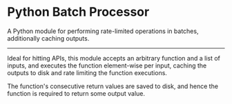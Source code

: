 # Python Batch Processor

A Python module for performing rate-limited operations in batches, additionally caching outputs.

---

Ideal for hitting APIs, this module accepts an arbitrary function and a list of inputs, and executes the function element-wise per input, caching the outputs to disk and rate limiting the function executions.

The function's consecutive return values are saved to disk, and hence the function is required to return some output value.
